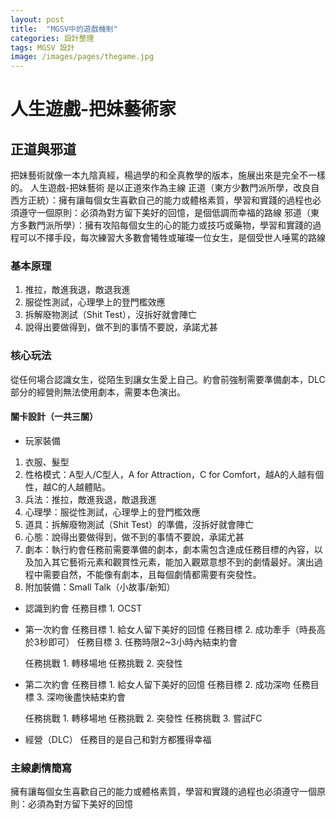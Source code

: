 ```yaml
---
layout: post
title:  "MGSV中的遊戲機制"
categories: 設計整理
tags: MGSV 設計
image: /images/pages/thegame.jpg
---
```



# 人生遊戲-把妹藝術家

## 正道與邪道
把妹藝術就像一本九陰真經，楊過學的和全真教學的版本，施展出來是完全不一樣的。
人生遊戲-把妹藝術 是以正道來作為主線
正道（東方少數門派所學，改良自西方正統）：擁有讓每個女生喜歡自己的能力或體格素質，學習和實踐的過程也必須遵守一個原則：必須為對方留下美好的回憶，是個低調而幸福的路線
邪道（東方多數門派所學）：擁有攻陷每個女生的心的能力或技巧或藥物，學習和實踐的過程可以不擇手段，每次練習大多數會犧牲或璀璨一位女生，是個受世人唾罵的路線

### 基本原理
 1. 推拉，敵進我退，敵退我進 
 2. 服從性測試，心理學上的登門檻效應
 3. 拆解廢物測試（Shit Test），沒拆好就會陣亡
 4. 說得出要做得到，做不到的事情不要說，承諾尤甚

### 核心玩法

從任何場合認識女生，從陌生到讓女生愛上自己。約會前強制需要準備劇本，DLC部分的經營則無法使用劇本，需要本色演出。

#### 關卡設計（一共三關）
+ 玩家裝備
 1. 衣服、髮型
 2. 性格模式：A型人/C型人，A for Attraction，C for Comfort，越A的人越有個性，越C的人越體貼。
 3. 兵法：推拉，敵進我退，敵退我進 
 4. 心理學：服從性測試，心理學上的登門檻效應
 5. 道具：拆解廢物測試（Shit Test）的準備，沒拆好就會陣亡
 6. 心態：說得出要做得到，做不到的事情不要說，承諾尤甚
 7. 劇本：執行約會任務前需要準備的劇本，劇本需包含達成任務目標的內容，以及加入其它藝術元素和觀賞性元素，能加入觀眾意想不到的劇情最好。演出過程中需要自然，不能像有劇本，且每個劇情都需要有突發性。
 8. 附加裝備：Small Talk（小故事/新知）
 
+ 認識到約會
  任務目標 1. OCST
+ 第一次約會 
  任務目標 1. 給女人留下美好的回憶
  任務目標 2. 成功牽手（時長高於3秒即可）
  任務目標 3. 任務時限2~3小時內結束約會
  
  任務挑戰 1. 轉移場地
  任務挑戰 2. 突發性
  
+ 第二次約會 
  任務目標 1. 給女人留下美好的回憶
  任務目標 2. 成功深吻
  任務目標 3. 深吻後盡快結束約會
  
  任務挑戰 1. 轉移場地
  任務挑戰 2. 突發性
  任務挑戰 3. 嘗試FC
  
+ 經營（DLC） 任務目的是自己和對方都獲得幸福

### 主線劇情簡寫 

擁有讓每個女生喜歡自己的能力或體格素質，學習和實踐的過程也必須遵守一個原則：必須為對方留下美好的回憶
